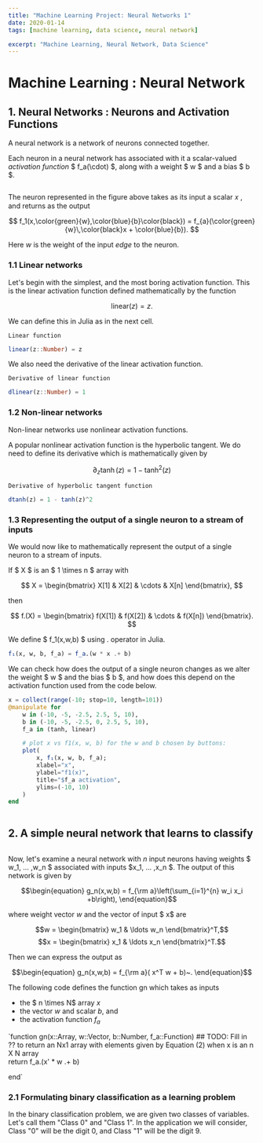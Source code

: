 ```yaml
---
title: "Machine Learning Project: Neural Networks 1"
date: 2020-01-14
tags: [machine learning, data science, neural network]

excerpt: "Machine Learning, Neural Network, Data Science"
---
```



# Machine Learning : Neural Network

## 1. Neural Networks : Neurons and Activation Functions

A neural network is a network of neurons connected together.

Each neuron in a neural network has associated with it a scalar-valued _activation function_ $ f_a(\cdot) $, along with a weight $ w $ and a bias $ b $.

<img src="{{ site.url }}{{ site.baseurl }}/images/ml1/single.png" alt="">


The neuron represented in the figure above takes as its input a scalar  𝑥 , and returns as the output

$$ f_1(x,\color{green}{w},\color{blue}{b}\color{black}) = f_{a}(\color{green}{w}\,\color{black}x + \color{blue}{b}). $$

Here $w$ is the weight of the input _edge_ to the neuron.

### 1.1 Linear networks

Let's begin with the simplest, and the most boring activation function. This is the linear activation function defined mathematically by the function

$$ \textrm{linear}(z)=z. $$

We can define this in Julia as in the next cell.

`Linear function`

```Julia
linear(z::Number) = z
```

We also need the derivative of the linear activation function.

`Derivative of linear function`

```Julia
dlinear(z::Number) = 1
```


### 1.2 Non-linear networks

Non-linear networks use nonlinear activation functions.

A popular nonlinear activation function is the hyperbolic tangent. We do need to define its derivative which is mathematically given by

$$\partial_z \tanh(z) = 1-\tanh^2(z)$$

`Derivative of hyperbolic tangent function`

```Julia
dtanh(z) = 1 - tanh(z)^2
```


### 1.3 Representing the output of a single neuron to a stream of inputs

We would now like to mathematically represent the output of a single neuron to a stream of inputs.

If $ X $ is an $ 1 \times n $ array with

$$ X = \begin{bmatrix} X[1] & X[2] & \cdots &  X[n] \end{bmatrix}, $$

then

$$ f.(X) = \begin{bmatrix} f(X[1]) & f(X[2]) & \cdots &  f(X[n]) \end{bmatrix}. $$

We define $ f_1(x,w,b) $ using . operator in Julia.

```Julia
f₁(x, w, b, f_a) = f_a.(w * x .+ b)
```

We can check how does the output of a single neuron changes as we alter the weight $ w $ and the bias $ b $, and how does this depend on the activation function used from the code below.

```Julia
x = collect(range(-10; stop=10, length=101))
@manipulate for
    w in (-10, -5, -2.5, 2.5, 5, 10),
    b in (-10, -5, -2.5, 0, 2.5, 5, 10),
    f_a in (tanh, linear)

    # plot x vs f1(x, w, b) for the w and b chosen by buttons:
    plot(
        x, f₁(x, w, b, f_a);
        xlabel="x",
        ylabel="f1(x)",
        title="$f_a activation",
        ylims=(-10, 10)
    )
end
```

<img src="{{ site.url }}{{ site.baseurl }}/images/ml1/plot_single.png" alt="">


## 2. A simple neural network that learns to classify

<img src="{{ site.url }}{{ site.baseurl }}/images/ml1/mul_input.png" alt="">

Now, let's examine a neural network with $n$ input neurons having weights $ w_1, ... ,w_n $ associated with inputs $x_1, ... ,x_n $. The output of this network is given by

$$\begin{equation}
g_n(x,w,b) = f_{\rm a}\left(\sum_{i=1}^{n} w_i x_i +b\right),
\end{equation}$$

where weight vector $w$ and the vector of input $ x$ are

$$w = \begin{bmatrix} w_1 & \ldots w_n \end{bmatrix}^T,$$
$$x = \begin{bmatrix} x_1 & \ldots x_n \end{bmatrix}^T.$$

Then we can express the output as

$$\begin{equation}
g_n(x,w,b) = f_{\rm a}( x^T w + b)~.
\end{equation}$$

The following code defines the function gn which takes as inputs
- the $ n \times N$ array $x$
- the vector $w$ and scalar $b$, and
- the activation function $f_a$


`function gn(x::Array, w::Vector, b::Number, f_a::Function)
    ## TODO: Fill in ?? to return an Nx1 array with elements given by Equation (2) when x is an n X N array  
    return f_a.(x' * w .+ b)  

end`

### 2.1 Formulating binary classification as a learning problem

In the binary classification problem, we are given two classes of variables. Let's call them "Class 0" and "Class 1". In the application we will consider, Class "0" will be the digit 0, and Class "1" will be the digit 9.
